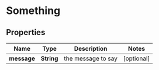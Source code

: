 
# Something

## Properties
Name | Type | Description | Notes
------------ | ------------- | ------------- | -------------
**message** | **String** | the message to say |  [optional]



